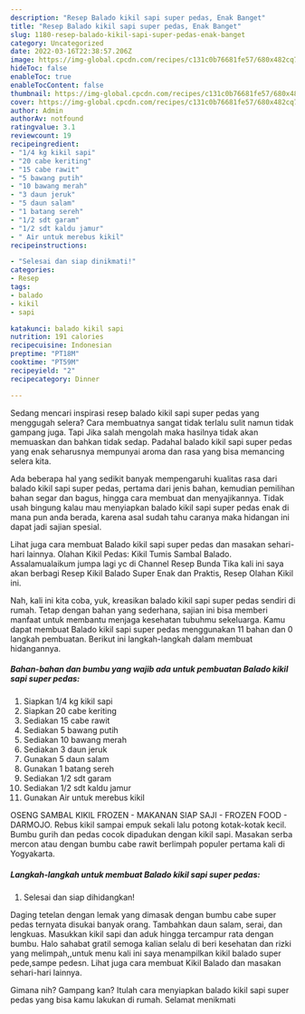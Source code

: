 ```yaml
---
description: "Resep Balado kikil sapi super pedas, Enak Banget"
title: "Resep Balado kikil sapi super pedas, Enak Banget"
slug: 1180-resep-balado-kikil-sapi-super-pedas-enak-banget
category: Uncategorized
date: 2022-03-16T22:38:57.206Z
image: https://img-global.cpcdn.com/recipes/c131c0b76681fe57/680x482cq70/balado-kikil-sapi-super-pedas-foto-resep-utama.jpg
hideToc: false
enableToc: true
enableTocContent: false
thumbnail: https://img-global.cpcdn.com/recipes/c131c0b76681fe57/680x482cq70/balado-kikil-sapi-super-pedas-foto-resep-utama.jpg
cover: https://img-global.cpcdn.com/recipes/c131c0b76681fe57/680x482cq70/balado-kikil-sapi-super-pedas-foto-resep-utama.jpg
author: Admin
authorAv: notfound
ratingvalue: 3.1
reviewcount: 19
recipeingredient:
- "1/4 kg kikil sapi"
- "20 cabe keriting"
- "15 cabe rawit"
- "5 bawang putih"
- "10 bawang merah"
- "3 daun jeruk"
- "5 daun salam"
- "1 batang sereh"
- "1/2 sdt garam"
- "1/2 sdt kaldu jamur"
- " Air untuk merebus kikil"
recipeinstructions:

- "Selesai dan siap dinikmati!"
categories:
- Resep
tags:
- balado
- kikil
- sapi

katakunci: balado kikil sapi 
nutrition: 191 calories
recipecuisine: Indonesian
preptime: "PT18M"
cooktime: "PT59M"
recipeyield: "2"
recipecategory: Dinner

---
```



Sedang mencari inspirasi resep balado kikil sapi super pedas yang menggugah selera? Cara membuatnya sangat tidak terlalu sulit namun tidak gampang juga. Tapi Jika salah mengolah maka hasilnya tidak akan memuaskan dan bahkan tidak sedap. Padahal balado kikil sapi super pedas yang enak seharusnya mempunyai aroma dan rasa yang bisa memancing selera kita.


Ada beberapa hal yang sedikit banyak mempengaruhi kualitas rasa dari balado kikil sapi super pedas, pertama dari jenis bahan, kemudian pemilihan bahan segar dan bagus, hingga cara membuat dan menyajikannya. Tidak usah bingung kalau mau menyiapkan balado kikil sapi super pedas enak di mana pun anda berada, karena asal sudah tahu caranya maka hidangan ini dapat jadi sajian spesial.

Lihat juga cara membuat Balado kikil sapi super pedas dan masakan sehari-hari lainnya. Olahan Kikil Pedas: Kikil Tumis Sambal Balado. Assalamualaikum jumpa lagi yc di Channel Resep Bunda Tika kali ini saya akan berbagi Resep Kikil Balado Super Enak dan Praktis, Resep Olahan Kikil ini.


Nah, kali ini kita coba, yuk, kreasikan balado kikil sapi super pedas sendiri di rumah. Tetap dengan bahan yang sederhana, sajian ini bisa memberi manfaat untuk membantu menjaga kesehatan tubuhmu sekeluarga. Kamu dapat membuat Balado kikil sapi super pedas menggunakan 11 bahan dan 0 langkah pembuatan. Berikut ini langkah-langkah dalam membuat hidangannya.

<!--inarticleads1-->

##### Bahan-bahan dan bumbu yang wajib ada untuk pembuatan Balado kikil sapi super pedas:

1. Siapkan 1/4 kg kikil sapi
1. Siapkan 20 cabe keriting
1. Sediakan 15 cabe rawit
1. Sediakan 5 bawang putih
1. Sediakan 10 bawang merah
1. Sediakan 3 daun jeruk
1. Gunakan 5 daun salam
1. Gunakan 1 batang sereh
1. Sediakan 1/2 sdt garam
1. Sediakan 1/2 sdt kaldu jamur
1. Gunakan  Air untuk merebus kikil


OSENG SAMBAL KIKIL FROZEN - MAKANAN SIAP SAJI - FROZEN FOOD - DARMOJO. Rebus kikil sampai empuk sekali lalu potong kotak-kotak kecil. Bumbu gurih dan pedas cocok dipadukan dengan kikil sapi. Masakan serba mercon atau dengan bumbu cabe rawit berlimpah populer pertama kali di Yogyakarta. 

<!--inarticleads2-->

##### Langkah-langkah untuk membuat Balado kikil sapi super pedas:


1. Selesai dan siap dihidangkan!

Daging tetelan dengan lemak yang dimasak dengan bumbu cabe super pedas ternyata disukai banyak orang. Tambahkan daun salam, serai, dan lengkuas. Masukkan kikil sapi dan aduk hingga tercampur rata dengan bumbu. Halo sahabat gratil semoga kalian selalu di beri kesehatan dan rizki yang melimpah,,untuk menu kali ini saya menampilkan kikil balado super pede,sampe pedesn. Lihat juga cara membuat Kikil Balado dan masakan sehari-hari lainnya. 

Gimana nih? Gampang kan? Itulah cara menyiapkan balado kikil sapi super pedas yang bisa kamu lakukan di rumah. Selamat menikmati
